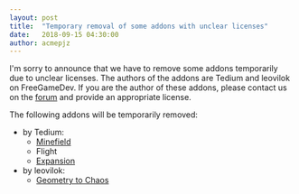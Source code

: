 ```yaml
---
layout: post
title:  "Temporary removal of some addons with unclear licenses"
date:   2018-09-15 04:30:00
author: acmepjz
---
```


I'm sorry to announce that we have to remove some addons temporarily due to unclear licenses.
The authors of the addons are Tedium and leovilok on FreeGameDev.
If you are the author of these addons, please contact us on the [forum](https://forum.freegamedev.net/viewforum.php?f=48)
and provide an appropriate license.

The following addons will be temporarily removed:

* by Tedium:
  * [Minefield](https://forum.freegamedev.net/viewtopic.php?f=48&t=2462#p25622)
  * Flight
  * [Expansion](https://forum.freegamedev.net/viewtopic.php?f=48&t=3222)
* by leovilok:
  * [Geometry to Chaos](https://forum.freegamedev.net/viewtopic.php?f=48&t=2922)
